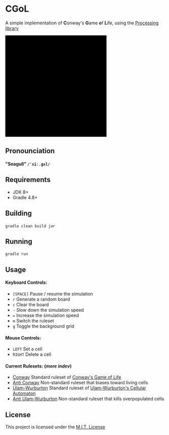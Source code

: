 # CGoL
A simple implementation of **C**onway's **G**ame **o**f **L**ife, using the [Processing library](https://processing.org/)

![Demo](https://github.com/Matthewacon/CGoL/blob/master/cgol-demo.gif)

## Pronounciation
#### "Seagull" `/ˈsiːˌɡʌl/`

## Requirements
 - JDK 8+
 - Gradle 4.8+

## Building
`gradle clean build jar`

## Running
`gradle run`

## Usage
#### Keyboard Controls:
 - `[SPACE]` Pause / resume the simulation
 - `r` Generate a random board
 - `c` Clear the board
 - `-` Slow down the simulation speed
 - `=` Increase the simulation speed
 - `m` Switch the ruleset
 - `g` Toggle the background grid
 
#### Mouse Controls:
 - `LEFT` Set a cell
 - `RIGHT` Delete a cell
 
#### Current Rulesets: (_more indev_)
 - [Conway](https://github.com/Matthewacon/CGoL/blob/master/src/java/cgol/src/io/github/matthewacon/cgol/Main.java#L15)  Standard ruleset of [Conway's Game of Life](https://en.wikipedia.org/wiki/Conway%27s_Game_of_Life#Rules)
 - [Anti Conway](https://github.com/Matthewacon/CGoL/blob/master/src/java/cgol/src/io/github/matthewacon/cgol/Main.java#L47) Non-standard ruleset that biases toward living cells
 - [Ulam-Wurburton](https://github.com/Matthewacon/CGoL/blob/master/src/java/cgol/src/io/github/matthewacon/cgol/Main.java#L74) Standard ruleset of [Ulam-Wurburton's Cellular Automaton](https://en.wikipedia.org/wiki/Ulam%E2%80%93Warburton_automaton)
 - [Anti Ulam-Wurburton](https://github.com/Matthewacon/CGoL/blob/master/src/java/cgol/src/io/github/matthewacon/cgol/Main.java#L107) Non-standard ruleset that kills overpopulated cells

## License
This project is licensed under the [M.I.T. License](https://github.com/Matthewacon/CGoL/blob/master/LICENSE)
